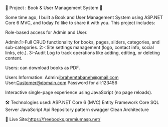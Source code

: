 📢 Project : Book & User Management System 🔹

 Some time ago, I built a Book and User Management System using ASP.NET Core 6 MVC, and today I’d like to share it with you.
This project includes:

Role-based access for Admin and User.

Admin:1:-Full CRUD functionality for books, pages, sliders, categories, and sub-categories.
2:-:Site settings management (logo, contact info, social links, etc.).
3:-Audit Log to track operations like adding, editing, or deleting content.

Users: can download books as PDF.

Users Information:
Admin:ibrahemtabaneh@gmail.com
User:Customer@domain.com
Password for all:123456

Interactive single-page experience using JavaScript (no page reloads).

🛠️ Technologies used:
ASP.NET Core 6 (MVC)
Entity Framework Core
SQL Server
JavaScript
Api
Repository pattern
swagger
Clean Architecture



🔗 Live Site:https://freebooks.premiumasp.net/


